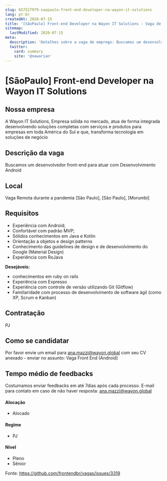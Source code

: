 ```yaml
---
slug: 657527979-saopaulo-front-end-developer-na-wayon-it-solutions
lang: pt-br
createdAt: 2020-07-15
title: '[SãoPaulo] Front-end Developer na Wayon IT Solutions - Vaga de Emprego'
sitemap:
  lastModified: 2020-07-15
meta:
  description: 'Detalhes sobre a vaga de emprego: Buscamos um desenvolvedor front-end para atuar com Desenvolvimento Android'
  twitter:
    card: summary
    site: '@nawarian'
---
```


# [SãoPaulo] Front-end Developer na Wayon IT Solutions

## Nossa empresa
A Wayon IT Solutions, Empresa sólida no mercado, atua de forma integrada desenvolvendo soluções completas com serviços e produtos para empresas em toda América do Sul e que, transforma tecnologia em soluções de negócio

## Descrição da vaga

Buscamos um desenvolvedor front-end para atuar com Desenvolvimento Android

## Local

 Vaga Remota durante a pandemia [São Paulo], [São Paulo], [Morumbi]

## Requisitos

- Experiência com Android;
- Confortável com padrão MVP;
- Sólidos conhecimentos em Java e Kotlin
- Orientação a objetos e design patterns
- Conhecimento das guidelines de design e de desenvolvimento do Google (Material Design)
- Experiência com RxJava

**Desejáveis:**

- conhecimentos em ruby on rails
- Experiência com Expresso
- Experiência com controle de versão utilizando Git (Gitflow)
- Familiaridade com processo de desenvolvimento de software ágil (como XP, Scrum e Kanban)

## Contratação

PJ

## Como se candidatar

Por favor envie um email para ana.mazzi@wayon.global com seu CV anexado - enviar no assunto: Vaga Front End (Android)

## Tempo médio de feedbacks

Costumamos enviar feedbacks em até 7dias após cada processo.
E-mail para contato em caso de não haver resposta: ana.mazzi@wayon.global


#### Alocação
- Alocado

#### Regime
- PJ

#### Nível
- Pleno
- Sênior


Fonte: https://github.com/frontendbr/vagas/issues/3319